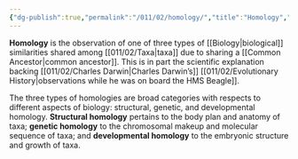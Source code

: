 ```yaml
---
{"dg-publish":true,"permalink":"/011/02/homology/","title":"Homology","tags":["BIOL422"],"created":"2024-09-26T13:45:04.092-07:00","updated":"2024-09-26T15:19:14.888-07:00"}
---
```


**Homology** is the observation of one of three types of [[Biology\|biological]] similarities shared among [[011/02/Taxa\|taxa]] due to sharing a [[Common Ancestor\|common ancestor]]. This is in part the scientific explanation backing [[011/02/Charles Darwin\|Charles Darwin’s]] [[011/02/Evolutionary History\|observations while he was on board the HMS Beagle]].

The three types of homologies are broad categories with respects to different aspects of biology: structural, genetic, and developmental homology. **Structural homology** pertains to the body plan and anatomy of taxa; **genetic homology** to the chromosomal makeup and molecular sequence of taxa; and **developmental homology** to the embryonic structure and growth of taxa.